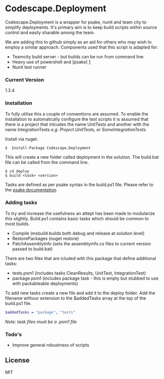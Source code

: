 # Codescape.Deployment

Codescape.Deployment is a wrapper for psake, nunit and team city to simplify deployments. It's primary aim is to keep build scripts within source control and easily sharable among the team.

We are adding this to github simply as an aid for others who may wish to employ a similar approach. Components used that this script is adapted for:
  - Teamcity build server - but builds can be run from command line
  - Heavy use of powershell and [psake] [1]
  - Nunit test runner

### Current Version
1.3.4

### Installation
To fully utilise this a couple of conventions are assumed.
To enable the installation to automatically configure the test scripts it is assumed that there is a project that inlcudes the name UnitTests and another with the name IntegrationTests *e.g. Project.UnitTests, or SomeIntegrationTests*. 

Install via nuget.

```sh
$  Install-Package Codescape.Deployment
```
This will create a new folder called deployment in the solution. The build.bat file can be called from the command line.

```
$ cd deploy
$ build <task> <version>
```

Tasks are defined as per psake syntax in the build.ps1 file. Please refer to the [psake documentation][2]

### Adding tasks
To try and increase the usefulness an attept has been made to modularize this slightly. Build.ps1 contains basic tasks which should be common to most builds.
- Compile (msbuild builds both debug and release at solution level)
- RestorePackages (nuget restore)
- PatchAssemblyInfo (sets the assemblyinfo.cs files to current version passed to build.bat)
 
There are two files that are icluded with this package that define additional tasks:
* tests.psm1 (includes tasks CleanResults, UnitTest, IntegrationTest)
* package.psm1 (includes package task - this is empty but stubbed to use with packableable deployments)

To add new tasks create a new file and add it to the deploy folder. Add the filename withour extension to the $addedTasks array at the top of the build.ps1 file.

```sh
$addedTasks = "package", "tests"
```
*Note: task files must be a .psm1 file*

### Todo's

 - Improve general robustness of scripts

License
----

MIT


[1]:https://github.com/psake/psake
[2]:https://github.com/psake/psake/wiki
